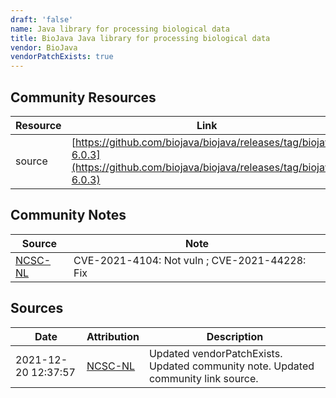 ```yaml
---
draft: 'false'
name: Java library for processing biological data
title: BioJava Java library for processing biological data
vendor: BioJava
vendorPatchExists: true
---
```



## Community Resources
| Resource | Link |
| --- | --- |
| source | [https://github.com/biojava/biojava/releases/tag/biojava-6.0.3](https://github.com/biojava/biojava/releases/tag/biojava-6.0.3) |

## Community Notes
| Source | Note |
| --- | --- |
| [NCSC-NL](https://github.com/NCSC-NL/log4shell/blob/main/software/README.md) | CVE-2021-4104: Not vuln ; CVE-2021-44228: Fix </ul> |

## Sources
| Date | Attribution | Description |
| --- | --- | --- |
| 2021-12-20 12:37:57 | [NCSC-NL](https://github.com/NCSC-NL/log4shell/blob/main/software/README.md) | Updated vendorPatchExists. Updated community note. Updated community link source.  |
